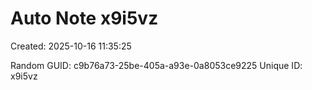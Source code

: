 ﻿# Auto Note x9i5vz
Created: 2025-10-16 11:35:25

Random GUID: c9b76a73-25be-405a-a93e-0a8053ce9225
Unique ID: x9i5vz
